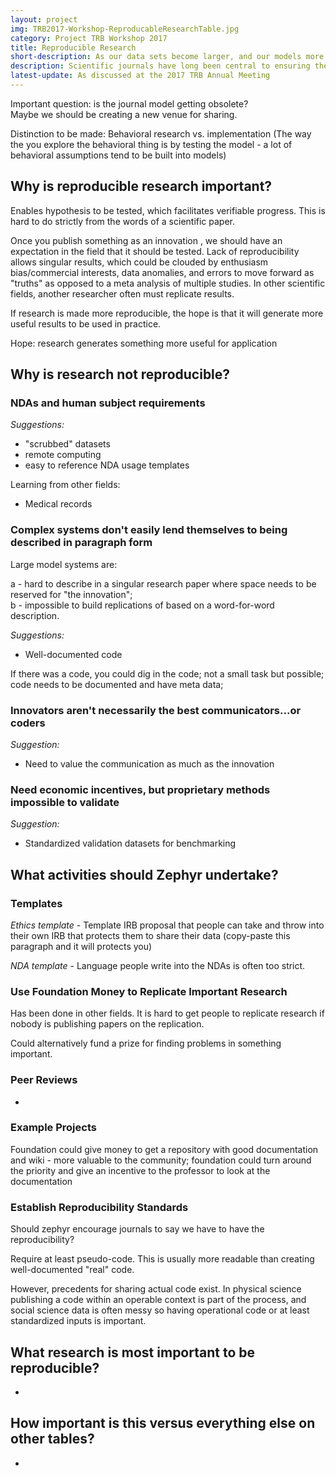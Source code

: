 ```yaml
---
layout: project
img: TRB2017-Workshop-ReproducableResearchTable.jpg
category: Project TRB Workshop 2017
title: Reproducible Research
short-description: As our data sets become larger, and our models more complex, the limits of the scientific paper as the basic unit of trade are increasingly clear.  What can Zephyr do to help incentivize practical reproducible research?
description: Scientific journals have long been central to ensuring the validity and credibility of science through - data recording and sharing, reproducibility and external review.  However, as our data sets become larger, and our models more complex, the limits of the scientific paper as the basic unit of trade are increasingly clear. Put simply, a complex model is difficult to describe in 10,000 words.  Even in cases where a model is well-formulated and clearly expressed mathematically in an available peer-reviewed paper, it can still be a major challenge to reproduce and build upon existing research. It may be that the software or data are sitting on a lone researcher’s computer, or the code may be impenetrable to anyone other than the original author. Or it may be that the model is carefully crafted to work in one specific instance, so applying the model to a different city is challenging. What can Zephyr do to help incentivize reproducible research?
latest-update: As discussed at the 2017 TRB Annual Meeting
---
```

Important question: is the journal model getting obsolete?   
Maybe we should be creating a new venue for sharing.

Distinction to be made: Behavioral research vs. implementation (The way the you explore the behavioral thing is by testing the model - a lot of behavioral assumptions tend to be built into models)

## Why is reproducible research important?
Enables hypothesis to be tested, which facilitates verifiable progress.  This is hard to do strictly from the words of a scientific paper.

Once you publish something as an innovation , we should have an expectation in the field that it should be tested.  Lack of reproducibility allows singular results, which could be clouded by enthusiasm bias/commercial interests, data anomalies, and errors to move forward as "truths" as opposed to a meta analysis of multiple studies.  In other scientific fields, another researcher often must replicate results.

If research is made more reproducible, the hope is that it will generate more useful results to be used in practice.

Hope: research generates something more useful for application 

## Why is research not reproducible?

### NDAs and human subject requirements
*Suggestions:*   

 - "scrubbed" datasets   
 - remote computing  
 - easy to reference NDA usage templates  
 
Learning from other fields:

 - Medical records

### Complex systems don't easily lend themselves to being described in paragraph form
Large model systems are:

 a - hard to describe in a singular research paper where space needs to be reserved for "the innovation";  
 b - impossible to build replications of based on a word-for-word description.  

*Suggestions:* 

 - Well-documented code  
 
If there was a code, you could dig in the code; not a small task but possible; code needs to be documented and have meta data; 

### Innovators aren't necessarily the best communicators...or coders
*Suggestion:* 

 - Need to value the communication as much as the innovation  

### Need economic incentives, but proprietary methods impossible to validate
*Suggestion:*  

 - Standardized validation datasets for benchmarking  

## What activities should Zephyr undertake? 

### Templates
*Ethics template* - Template IRB proposal that people can take and throw into their own IRB that protects them to share their data (copy-paste this paragraph and it will protects you) 

*NDA template* - Language people write into the NDAs is often too strict.  

### Use Foundation Money to Replicate Important Research
Has been done in other fields.  It is hard to get people to replicate research if nobody is publishing papers on the replication.

Could alternatively fund a prize for finding problems in something important. 

### Peer Reviews

-

### Example Projects
Foundation could give money to get a repository with good documentation and wiki - more valuable to the community; foundation could turn around the priority and give an incentive to the professor to look at the documentation

### Establish Reproducibility Standards

Should zephyr encourage journals to say we have to have the reproducibility?

Require at least pseudo-code.  This is usually more readable than creating well-documented "real" code.

However, precedents for sharing actual code exist. In physical science publishing a code within an operable context is part of the process, and social science data is often messy so having operational code or at least standardized inputs is important.

## What research is most important to be reproducible? 
-

## How important is this versus everything else on other tables?
-





 
